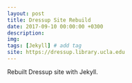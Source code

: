 ```yaml
---
layout: post
title: Dressup Site Rebuild
date: 2017-09-10 00:00:00 +0300
description: 
img: 
tags: [Jekyll] # add tag
site: https://dressup.library.ucla.edu
---
```

Rebuilt Dressup site with Jekyll.